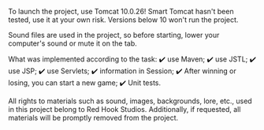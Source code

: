 To launch the project, use Tomcat 10.0.26! Smart Tomcat hasn't been tested, use it at your own risk. Versions below 10 won't run the project.

Sound files are used in the project, so before starting, lower your computer's sound or mute it on the tab.

What was implemented according to the task: ✔️ use Maven; ✔️ use JSTL; ✔️ use JSP; ✔️ use Servlets; ✔️ information in Session; ✔️ After winning or losing, you can start a new game; ✔️ Unit tests.

All rights to materials such as sound, images, backgrounds, lore, etc., used in this project belong to Red Hook Studios. Additionally, if requested, all materials will be promptly removed from the project.
